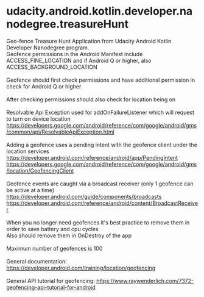 # udacity.android.kotlin.developer.nanodegree.treasureHunt
Geo-fence Treasure Hunt Application from Udacity Android Kotlin Developer Nanodegree program.
\
Geofence permissions in the Android Manifest include ACCESS_FINE_LOCATION and if Android Q or higher, also ACCESS_BACKGROUND_LOCATION\
\
Geofence should first check permissions and have additional permission in check for Android Q or higher\
\
After checking permissions should also check for location being on\
\
Resolvable Api Exception used for addOnFailureListener which will request to turn on device location\
https://developers.google.com/android/reference/com/google/android/gms/common/api/ResolvableApiException.html \
\
Adding a geofence uses a pending intent with the geofence client under the location services\
https://developer.android.com/reference/android/app/PendingIntent \
https://developers.google.com/android/reference/com/google/android/gms/location/GeofencingClient \
\
Geofence events are caught via a broadcast receiver (only 1 geofence can be active at a time)\
https://developer.android.com/guide/components/broadcasts \
https://developer.android.com/reference/android/content/BroadcastReceiver \
\
When you no longer need geofences it's best practice to remove them in order to save battery and cpu cycles\
Also should remove them in OnDestroy of the app\
\
Maximum number of geofences is 100\
\
General documentation: https://developer.android.com/training/location/geofencing \
\
General API tutorial for geofencing: https://www.raywenderlich.com/7372-geofencing-api-tutorial-for-android